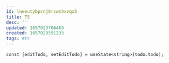 ```yaml
---
id: lneeutybpcnj8rcws9xzqx5
title: TS
desc: ''
updated: 1657023706469
created: 1657023591233
tags: #ts
---
```


```tsx
const [editTodo, setEditTodo] = useState<string>(todo.todo);
```
